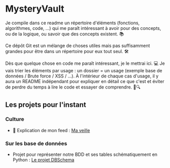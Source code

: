 # MysteryVault

Je compile dans ce readme un répertoire d'éléments (fonctions, algorithmes, code, ...) qui me paraît intéressant à avoir pour des concepts, ou de la logique, ou savoir que des concepts existent. 📚

Ce dépôt Git est un mélange de choses utiles mais pas suffisamment grandes pour être dans un répertoire pour eux tout seul. 🛠️

Dès que quelque chose en code me paraît intéressant, je le mettrai ici. 💻 Je vais trier les éléments par usage : un dossier = un usage (exemple base de données / Brute force / XSS / ...). À l'intérieur de chaque cas d'usage, il y aura un README indépendant pour expliquer en détail ce que c'est et éviter de perdre du temps à lire le code et essayer de comprendre. 📖🔍


## Les projets pour l'instant


### Culture
- 📰 Explication de mon feed : [Ma veille](./veille_cyber/ma_veille.md)


### Sur les base de données
- Projet pour représenter notre BDD  et ses tables schématiquement en Python : [Le projet DBSchema](./base_de_donnees)
